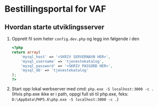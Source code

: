 # Bestillingsportal for VAF


## Hvordan starte utviklingsserver

1. Opprett fil som heter `config.dev.php` og legg inn følgende i den 
    ```php
    <?php   
    return array(
        'mysql_host' => '<SKRIV SERVERNAVN HER>',
        'mysql_username' => 'tjenestekatalog',
        'mysql_password' => '<SKRIV PASSORD HER>',
        'mysql_db' => 'tjenestekatalog'
    );
    ?>
    ```

2. Start opp lokal werbserver med cmd:
`php.exe -S localhost:3000 -c .` (Hvis php.exe ikke er i path, oppgi full sti til php.exe, feks: `D:\AppData\PHP5.6\php.exe -S localhost:3000 -c .`)